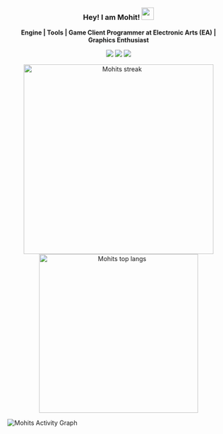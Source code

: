 
<h3 align="center">
  <strong>Hey! I am Mohit!</strong>
  <img src="https://media.giphy.com/media/hvRJCLFzcasrR4ia7z/giphy.gif" width="28">
</h3>

<p align="center">
    <strong>Engine | Tools | Game Client Programmer at Electronic Arts (EA) | Graphics Enthusiast</strong>
</p>

<p align='center'>
	<a href="https://www.linkedin.com/in/mohitsethi/"><img src="https://img.shields.io/badge/linkedin-%230077B5.svg?&style=for-the-badge&logo=linkedin&logoColor=white" /></a>
	<a href="https://twitter.com/mohitsethi32"><img src="https://img.shields.io/badge/Twitter-1DA1F2?style=for-the-badge&logo=twitter&logoColor=white" /></a>
	<a href="https://instagram.com/mohitsethi.32"><img src="https://img.shields.io/badge/instagram-%23E4405F.svg?&style=for-the-badge&logo=instagram&logoColor=white" /></a>
</p>

<div class="container" align="center">
        <img alt="Mohits streak" width="430" src="https://github-readme-streak-stats.herokuapp.com?user=MohitSethi99&theme=dark&hide_border=true"/>
        <img alt="Mohits top langs" width="360" src="https://github-readme-stats.vercel.app/api/top-langs/?username=MohitSethi99&hide=scss,css,javascript,html&layout=compact&theme=dark">
</div>

<p>
  <img alt="Mohits Activity Graph" src="https://activity-graph.herokuapp.com/graph?username=MohitSethi99&bg_color=1F222E&color=F8D866&line=F85D7F&point=FFFFFF&hide_border=true">
</p>

